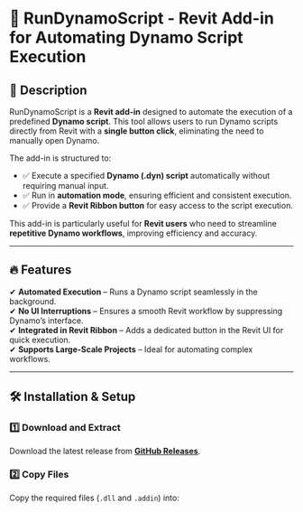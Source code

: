 # 🚀 RunDynamoScript - Revit Add-in for Automating Dynamo Script Execution

## 📖 Description  
RunDynamoScript is a **Revit add-in** designed to automate the execution of a predefined **Dynamo script**. This tool allows users to run Dynamo scripts directly from Revit with a **single button click**, eliminating the need to manually open Dynamo.

The add-in is structured to:  
- ✅ Execute a specified **Dynamo (.dyn) script** automatically without requiring manual input.  
- ✅ Run in **automation mode**, ensuring efficient and consistent execution.  
- ✅ Provide a **Revit Ribbon button** for easy access to the script execution.  

This add-in is particularly useful for **Revit users** who need to streamline **repetitive Dynamo workflows**, improving efficiency and accuracy.

---

## 🔥 Features  
✔ **Automated Execution** – Runs a Dynamo script seamlessly in the background.  
✔ **No UI Interruptions** – Ensures a smooth Revit workflow by suppressing Dynamo’s interface.  
✔ **Integrated in Revit Ribbon** – Adds a dedicated button in the Revit UI for quick execution.  
✔ **Supports Large-Scale Projects** – Ideal for automating complex workflows.  

---

## 🛠 Installation & Setup  

### **1️⃣ Download and Extract**  
Download the latest release from **[GitHub Releases](https://github.com/hwikene/RunDynamoScript/releases)**.  

### **2️⃣ Copy Files**  
Copy the required files (`.dll` and `.addin`) into:  
